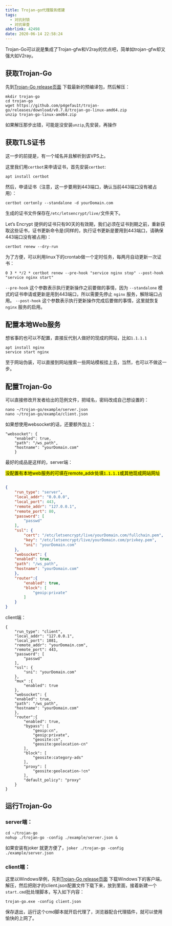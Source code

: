 ```yaml
---
title: Trojan-go代理服务搭建
tags:
  - 对抗封锁
  - 对抗审查
abbrlink: 42498
date: 2020-06-14 22:58:24
---
```


Trojan-Go可以说是集成了Trojan-gfw和V2ray的优点吧，简单如trojan-gfw却又强大如V2ray。

<!-- more -->

## 获取Trojan-Go

先到[Trojan-Go release页面](https://github.com/p4gefau1t/trojan-go/releases) 下载最新的预编译包，然后解压：

```shell
mkdir trojan-go
cd trojan-go
wget https://github.com/p4gefau1t/trojan-go/releases/download/v0.7.8/trojan-go-linux-amd64.zip
unzip trojan-go-linux-amd64.zip
```

如果解压那步出错，可能是没安装`unzip`,先安装，再操作

## 获取TLS证书

这一步的前提是，有一个域名并且解析到该VPS上。

这里我们用`certbot`来申请证书，首先安装`certbot`:

```shell
apt install certbot
```

然后，申请证书（注意，这一步要用到443端口，确认当前443端口没有被占用）：

```
certbot certonly --standalone -d yourDomain.com
```

生成的证书文件保存在`/etc/letsencrypt/live/`文件夹下。

Let’s Encrypt 提供的证书只有90天的有效期，我们必须在证书到期之前，重新获取这些证书，证书更新命令是(同样的，执行证书更新是要用到443端口，请确保443端口没有被占用)：

```shell
certbot renew --dry-run
```

为了方便，可以利用linux下的crontab做一个定时任务，每两月自动更新一次证书：

```shell
0 3 * */2 * certbot renew --pre-hook "service nginx stop" --post-hook "service nginx start"
```

`--pre-hook` 这个参数表示执行更新操作之前要做的事情，因为 `--standalone` 模式的证书申请或更新是用到443端口，所以需要先停止 `nginx` 服务，解除端口占用。 `--post-hook` 这个参数表示执行更新操作完成后要做的事情，这里就恢复 `nginx` 服务的启用。

## 配置本地Web服务

想省事的也可以不配置，直接反代别人做好的现成的网站，比如`1.1.1.1` 

```
apt install nginx
service start nginx
```

至于网站伪装，可以直接到网站搜索一些网站模板挂上去，当然，也可以不做这一步。

## 配置Trojan-Go

可以直接修改开发者给出的范例文件，把域名，密码改成自己想设置的：

```shell
nano ~/trojan-go/example/server.json
nano ~/trojan-go/example/client.json
```

如果想使用websocket的话，还要额外加上：

```
"websocket": {
    "enabled": true,
    "path": "/ws_path",
    "hostname": "yourDomain.com"
    }
```

最好的成品是这样的，server端：

 <mark>没配置有本地web服务的可填在remote_addr处填`1.1.1.1`或其他现成网站网址</mark>

```json

{
    "run_type": "server",
    "local_addr": "0.0.0.0",
    "local_port": 443,
    "remote_addr": "127.0.0.1",
    "remote_port": 80,
    "password": [
        "passwd"
    ],
    "ssl": {
        "cert": "/etc/letsencrypt/live/yourDomain.com/fullchain.pem",
        "key": "/etc/letsencrypt/live/yourDomain.com/privkey.pem",
        "sni": "yourDomain.com"
    },
    "websocket": {
    "enabled": true,
    "path": "/ws_path",
    "hostname": "yourDomain.com"
    },
    "router":{
        "enabled": true,
        "block": [
            "geoip:private"
        ]
    }
}

```

client端：

```
{
    "run_type": "client",
    "local_addr": "127.0.0.1",
    "local_port": 1081,
    "remote_addr": "yourDomain.com",
    "remote_port": 443,
    "password": [
        "passwd"
    ],
    "ssl": {
        "sni": "yourDomain.com"
    },
    "mux" :{
        "enabled": true
    },
    "websocket": {
    "enabled": true,
    "path": "/ws_path",
    "hostname": "yourDomain.com"
    },
    "router":{
        "enabled": true,
        "bypass": [
            "geoip:cn",
            "geoip:private",
            "geosite:cn",
            "geosite:geolocation-cn"
        ],
        "block": [
            "geosite:category-ads"
        ],
        "proxy": [
            "geosite:geolocation-!cn"
        ],
        "default_policy": "proxy"
    }
}
```

## 运行Trojan-Go

### server端：

```
cd ~/trojan-go
nohup ./trojan-go -config ./example/server.json &
```

如果安装有joker 就更方便了，`joker ./trojan-go -config ./example/server.json`

### client端：

这里以Windows举例，先到[Trojan-Go release页面](https://github.com/p4gefau1t/trojan-go/releases) 下载Windows下的客户端，解压，然后把刚才的client.json配置文件下载下来，放到里面，接着新建一个`start.cmd`批处理脚本，写入如下内容：

```
trojan-go.exe -config client.json
```

保存退出，运行这个cmd脚本就开启代理了，浏览器配合代理插件，就可以使用愉快的上网了。

